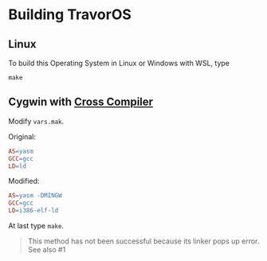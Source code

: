 Building TravorOS
=======

## Linux

To build this Operating System in Linux or Windows with WSL, type
```
make
```
## Cygwin with [Cross Compiler][crosscompiler]

Modify `vars.mak`.

Original:
```Makefile
AS=yasm
GCC=gcc
LD=ld
```
Modified:
```Makefile
AS=yasm -DMINGW
GCC=gcc
LD=i386-elf-ld
```

At last type `make`.

> This method has not been successful because its linker pops up error. See also #1

[crosscompiler]: https://github.com/nativeos/i386-elf-toolchain/releases
